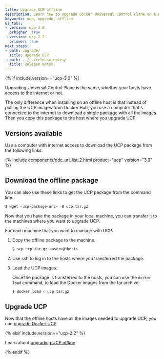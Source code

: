 ```yaml
---
title: Upgrade UCP offline
description: Learn how to upgrade Docker Universal Control Plane on a machine with no internet access.
keywords: ucp, upgrade, offline
ui_tabs:
- version: ucp-3.0
  orhigher: true
- version: ucp-2.2
  orlower: true
next_steps:
- path: upgrade/
  title: Upgrade UCP
- path: ../../release-notes/
  title: Release Notes
---
```

{% if include.version=="ucp-3.0" %}

Upgrading Universal Control Plane is the same, whether your hosts have access to
the internet or not.

The only difference when installing on an offline host is that instead of
pulling the UCP images from Docker Hub, you use a computer that's connected
to the internet to download a single package with all the images. Then you
copy this package to the host where you upgrade UCP.

## Versions available

Use a computer with internet access to download the UCP package from the
following links.

{% include components/ddc_url_list_2.html product="ucp" version="3.0" %}

## Download the offline package

You can also use these links to get the UCP package from the command
line:

```bash
$ wget <ucp-package-url> -O ucp.tar.gz
```

Now that you have the package in your local machine, you can transfer it to
the machines where you want to upgrade UCP.

For each machine that you want to manage with UCP:

1.  Copy the offline package to the machine.

    ```bash
    $ scp ucp.tar.gz <user>@<host>
    ```

2.  Use ssh to log in to the hosts where you transferred the package.

3.  Load the UCP images.

    Once the package is transferred to the hosts, you can use the
    `docker load` command, to load the Docker images from the tar archive:

    ```bash
    $ docker load < ucp.tar.gz
    ```

## Upgrade UCP

Now that the offline hosts have all the images needed to upgrade UCP,
you can [upgrade Docker UCP](upgrade.md).

{% elsif include.version=="ucp-2.2" %}

Learn about [upgrading UCP offline](/datacenter/ucp/2.2/guides/admin/install/upgrade-offline.md).

{% endif %}
